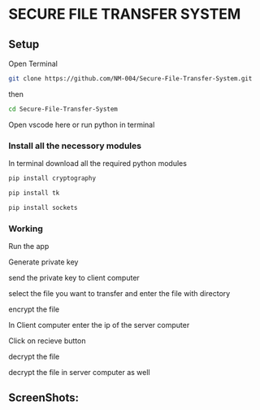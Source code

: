 # SECURE FILE TRANSFER SYSTEM

## Setup

Open Terminal

```bash
git clone https://github.com/NM-004/Secure-File-Transfer-System.git
```

then

```bash
cd Secure-File-Transfer-System
```

Open vscode here or run python in terminal

### Install all the necessory modules

In terminal download all the required python modules

```bash
pip install cryptography
```

```bash
pip install tk
```

```bash
pip install sockets
```

### Working
<p>Run the app</p>
<p>Generate private key</p>
<p>send the private key to client computer</p>
<p>select the file you want to transfer and enter the file with directory</p>
<p>encrypt the file</p>
<p>In Client computer enter the ip of the server computer</p>
<p>Click on recieve button</p>
<p>decrypt the file</p>
<p>decrypt the file in server computer as well</p>

## ScreenShots:
